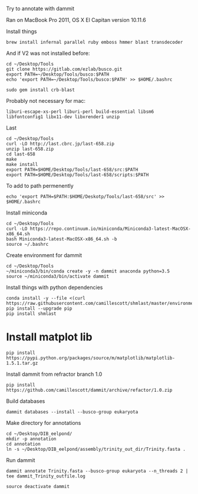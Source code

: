 Try to annotate with dammit

Ran on MacBook Pro 2011, OS X El Capitan version 10.11.6

Install things
```
brew install infernal parallel ruby emboss hmmer blast transdecoder 
```
And if V2 was not installed before:
```
cd ~/Desktop/Tools
git clone https://gitlab.com/ezlab/busco.git
export PATH=~/Desktop/Tools/busco:$PATH
echo 'export PATH=~/Desktop/Tools/busco:$PATH' >> $HOME/.bashrc
```

```
sudo gem install crb-blast
```

Probably not necessary for mac:
```
liburi-escape-xs-perl liburi-perl build-essential libsm6 libfontconfig1 libx11-dev libxrender1 unzip
```

Last
```
cd ~/Desktop/Tools
curl -LO http://last.cbrc.jp/last-658.zip
unzip last-658.zip
cd last-658
make
make install
export PATH=$HOME/Desktop/Tools/last-658/src:$PATH
export PATH=$HOME/Desktop/Tools/last-658/scripts:$PATH
```

To add to path permenently
```
echo 'export PATH=$PATH:$HOME/Deskotp/Tools/last-658/src' >> $HOME/.bashrc
```

Install miniconda
```
cd ~/Desktop/Tools
curl -LO https://repo.continuum.io/miniconda/Miniconda3-latest-MacOSX-x86_64.sh
bash Miniconda3-latest-MacOSX-x86_64.sh -b
source ~/.bashrc
```

Create environment for dammit
```
cd ~/Desktop/Tools
~/miniconda3/bin/conda create -y -n dammit anaconda python=3.5
source ~/miniconda3/bin/activate dammit
```

Install things with python dependencies
```
conda install -y --file <(curl https://raw.githubusercontent.com/camillescott/shmlast/master/environment.txt)
pip install --upgrade pip
pip install shmlast
```
# Install matplot lib
```
pip install https://pypi.python.org/packages/source/m/matplotlib/matplotlib-1.5.1.tar.gz
```

Install dammit from refractor branch 1.0
```
pip install https://github.com/camillescott/dammit/archive/refactor/1.0.zip
```

Build databases
```
dammit databases --install --busco-group eukaryota
```

Make directory for annotations
```
cd ~/Desktop/DIB_eelpond/
mkdir -p annotation
cd annotation
ln -s ~/Desktop/DIB_eelpond/assembly/trinity_out_dir/Trinity.fasta .
```
Run dammit
```
dammit annotate Trinity.fasta --busco-group eukaryota --n_threads 2 | tee dammit_Trinity_outfile.log
```
```
source deactivate dammit
```
